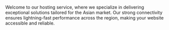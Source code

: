 Welcome to our hosting service, where we specialize in delivering exceptional solutions tailored for the Asian market. 
Our strong connectivity ensures lightning-fast performance across the region, making your website accessible and 
reliable.
